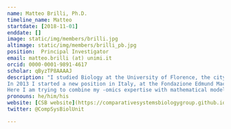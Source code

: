```yaml
---
name: Matteo Brilli, Ph.D.
timeline_name: Matteo
startdate: [2018-11-01] 
enddate: []
image: static/img/members/brilli.jpg 
altimage: static/img/members/brilli_pb.jpg
position:  Principal Investigator
email: matteo.brilli (at) unimi.it
orcid: 0000-0001-9891-4617
scholar: qByzTP8AAAAJ
description: "I studied Biology at the University of Florence, the city where I grew up. During my MS degree my passion with bioinformatics, also thanks to my mentor at the time, Pietro Lio' (Cambridge University). At the time I worked on molecular evolution problems, with a focus on how metabolic pathways came to existence. At the end of my PhD I realized that a genuine understanding of many of the problems we were working on with comparative genomics approaches (notably, the cell cycle in the alpha-proteobacteria), we needed a mathematical formalization. In 2008 I left Florence and moved to Lyon to work with Dr. Daniel Kahn and then Dr. Marie-France Sagot. With the former, I dig into dynamical models of metabolism, with a thorough formation on metabolic control analysis. With the latter, I deepened my knowledge of complex networks and algorithms for their analysis.
In 2013 I started a new position in Italy, at the Fondazione Edmund Mach near Trento, in north Italy. There I came back to omics data analysis focusing on one important grapevine pathogen, Plasmopara viticola. Since 2017, I am at the Department of Biosciences at the University of Milan, as a Professor since 2019, where I got affiliated to the EntoparLab (www......it).
Here I am trying to combine my -omics expertise with mathematical modeling in different organisms and scales, from molecules, to populations."
pronouns: he/him/his
website: [CSB website](https://comparativesystemsbiologygroup.github.io/CSB.github.io)
twitter: @CompSysBiolUnit

---
```


